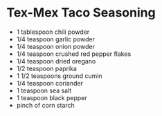 Tex-Mex Taco Seasoning
============

* 1 tablespoon chili powder
* 1/4 teaspoon garlic powder
* 1/4 teaspoon onion powder
* 1/4 teaspoon crushed red pepper flakes
* 1/4 teaspoon dried oregano
* 1/2 teaspoon paprika
* 1 1/2 teaspoons ground cumin
* 1/4 teaspoon coriander
* 1 teaspoon sea salt
* 1 teaspoon black pepper
* pinch of corn starch